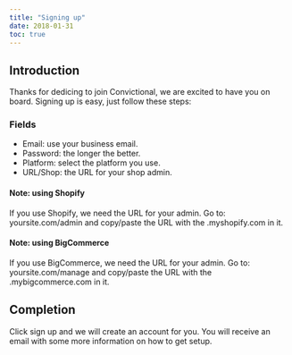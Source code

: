 ```yaml
---
title: "Signing up"
date: 2018-01-31
toc: true
---
```

## Introduction

Thanks for dedicing to join Convictional, we are excited to have you on board. Signing up is easy, just follow these steps:

### Fields
* Email: use your business email.
* Password: the longer the better.
* Platform: select the platform you use.
* URL/Shop: the URL for your shop admin.

#### Note: using Shopify
If you use Shopify, we need the URL for your admin. Go to: yoursite.com/admin and copy/paste the URL with the .myshopify.com in it. 

#### Note: using BigCommerce
If you use BigCommerce, we need the URL for your admin. Go to: yoursite.com/manage and copy/paste the URL with the .mybigcommerce.com in it.

## Completion
Click sign up and we will create an account for you. You will receive an email with some more information on how to get setup.
